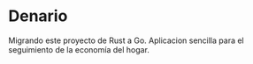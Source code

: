 # Denario

Migrando este proyecto de Rust a Go.
Aplicacion sencilla para el seguimiento de la economía del hogar.

